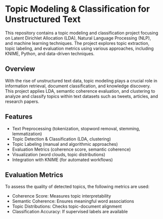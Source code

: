 # Topic Modeling & Classification for Unstructured Text
This repository contains a topic modeling and classification project focusing on Latent Dirichlet Allocation (LDA), Natural Language Processing (NLP), and machine learning techniques. The project explores topic extraction, topic labeling, and evaluation metrics using various approaches, including KNIME, Python, and data-driven techniques.

## Overview  
With the rise of unstructured text data, topic modeling plays a crucial role in information retrieval, document classification, and knowledge discovery. This project applies LDA, semantic coherence evaluation, and clustering to analyze and classify topics within text datasets such as tweets, articles, and research papers.

## Features
* Text Preprocessing (tokenization, stopword removal, stemming, lemmatization)
* Topic Detection & Classification (LDA, clustering)
* Topic Labeling (manual and algorithmic approaches)
* Evaluation Metrics (coherence score, semantic coherence)
* Visualization (word clouds, topic distributions)
* Integration with KNIME (for automated workflows)

## Evaluation Metrics
To assess the quality of detected topics, the following metrics are used:
* Coherence Score: Measures topic interpretability
* Semantic Coherence: Ensures meaningful word associations
* Topic Distributions: Checks topic-document alignment
* Classification Accuracy: If supervised labels are available
